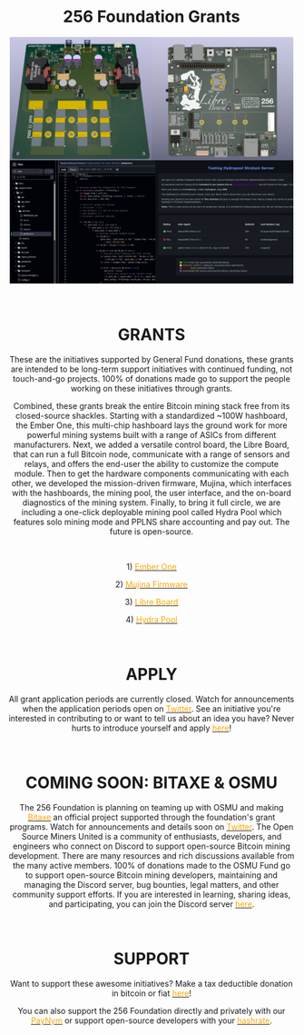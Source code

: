 <h1 align="center">256 Foundation Grants</h1>

<p align="center">
  <img width="500" src="/grants-banner1.png">   
</p>

<br>

<h1 align="center">GRANTS</h1>

<p align="center">These are the initiatives supported by General Fund donations, these grants are intended to be long-term support initiatives with continued funding, not touch-and-go projects. 100% of donations made go to support the people working on these initiatives through grants.</p> 

<p align="center">Combined, these grants break the entire Bitcoin mining stack free from its closed-source shackles. Starting with a standardized ~100W hashboard, the Ember One, this multi-chip hashboard lays the ground work for more powerful mining systems built with a range of ASICs from different manufacturers. Next, we added a versatile control board, the Libre Board, that can run a full Bitcoin node, communicate with a range of sensors and relays, and offers the end-user the ability to customize the compute module. Then to get the hardware components communicating with each other, we developed the mission-driven firmware, Mujina, which interfaces with the hashboards, the mining pool, the user interface, and the on-board diagnostics of the mining system. Finally, to bring it full circle, we are including a one-click deployable mining pool called Hydra Pool which features solo mining mode and PPLNS share accounting and pay out. The future is open-source.</p>

<br>

<p align="center">1) <a href="https://emberone.org" target="_blank" rel="noopener noreferrer"><font color="orange">Ember One</font></a></p>

<p align="center">2) <a href="https://mujina.org" target="_blank" rel="noopener noreferrer"><font color="orange">Mujina Firmware</font></a></p>

<p align="center">3) <a href="https://libreboard.org" target="_blank" rel="noopener noreferrer"><font color="orange">Libre Board</font></a></p>

<p align="center">4) <a href="https://hydrapool.org" target="_blank" rel="noopener noreferrer"><font color="orange">Hydra Pool</font></a></p>

<br>

<h1 align="center">APPLY</h1>   

<p align="center">All grant application periods are currently closed. Watch for announcements when the application periods open on <a href="https://x.com/256foundation" target="_blank" rel="noopener noreferrer"><font color="orange">Twitter</font></a>. See an initiative you're interested in contributing to or want to tell us about an idea you have? Never hurts to introduce yourself and apply <a href="https://form.typeform.com/to/M7j8L2SE" target="_blank" rel="noopener noreferrer"><font color="orange">here</font></a>!</p>

<br>

<h1 align="center">COMING SOON: BITAXE & OSMU</h1>

<p align="center">The 256 Foundation is planning on teaming up with OSMU and making <a href="https://bitaxe.org" target="_blank" rel="noopener noreferrer"><font color="orange">Bitaxe</font></a> an official project supported through the foundation's grant programs. Watch for announcements and details soon on <a href="https://x.com/256foundation" target="_blank" rel="noopener noreferrer"><font color="orange">Twitter</font></a>. The Open Source Miners United is a community of enthusiasts, developers, and engineers who connect on Discord to support open-source Bitcoin mining development. There are many resources and rich discussions available from the many active members. 100% of donations made to the OSMU Fund go to support open-source Bitcoin mining developers, maintaining and managing the Discord server, bug bounties, legal matters, and other community support efforts. If you are interested in learning, sharing ideas, and participating, you can join the Discord server <a href="https://discord.com/invite/osmu" target="_blank" rel="noopener noreferrer"><font color="orange">here</font></a>.</p>

<br> 

<h1 align="center">SUPPORT</h1>

<p align="center">Want to support these awesome initiatives? Make a tax deductible donation in bitcoin or fiat <a href="https://pay.zaprite.com/pl_ZRWeSGjRWG" target="_blank" rel="noopener noreferrer"><font color="orange">here</font></a>!</p>

<p align="center">You can also support the 256 Foundation directly and privately with our <a href="https://paynym.rs/+appetizingadministration90" target="_blank" rel="noopener noreferrer"><font color="orange">PayNym</font></a> or support open-source developers with your <a href="https://256foundation.org/mining_links.html" target="_blank" rel="noopener noreferrer"><font color="orange">hashrate</font></a>.</p>

